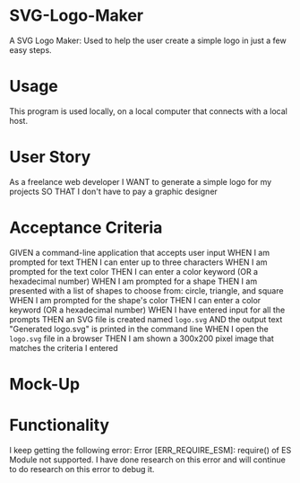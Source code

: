 # SVG-Logo-Maker
A SVG Logo Maker: Used to help the user create a simple logo in just a few easy steps.

# Usage 
This program is used locally, on a local computer that connects with a local host. 

# User Story 
As a freelance web developer
I WANT to generate a simple logo for my projects
SO THAT I don't have to pay a graphic designer

# Acceptance Criteria
GIVEN a command-line application that accepts user input
WHEN I am prompted for text
THEN I can enter up to three characters
WHEN I am prompted for the text color
THEN I can enter a color keyword (OR a hexadecimal number)
WHEN I am prompted for a shape
THEN I am presented with a list of shapes to choose from: circle, triangle, and square
WHEN I am prompted for the shape's color
THEN I can enter a color keyword (OR a hexadecimal number)
WHEN I have entered input for all the prompts
THEN an SVG file is created named `logo.svg`
AND the output text "Generated logo.svg" is printed in the command line
WHEN I open the `logo.svg` file in a browser
THEN I am shown a 300x200 pixel image that matches the criteria I entered

# Mock-Up

# Functionality
I keep getting the following error: Error [ERR_REQUIRE_ESM]: require() of ES Module not supported.
I have done research on this error and will continue to do research on this error to debug it. 


